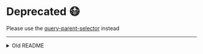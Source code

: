 # Deprecated 😷

Please use the [query-parent-selector](https://github.com/nju33/query-parent-selector) instead

---

<details>
  <summary>Old README</summary>

# get-descendant

[![XO code style](https://img.shields.io/badge/code_style-XO-5ed9c7.svg)](https://github.com/sindresorhus/xo)

Get parent (child element of target)

## Install or Download

```sh
yarn add get-descendant
npm i -S get-descendant
```

## Example

```html
<div id="target">
  <div id="expected">
    <div>
      <div id="el">
      </div>
    </div>
  </div>
</div>

<script>
const result = getDescendant(
  document.getElementById('el'),
  document.getElementById('target')
);
console.log(result); // <div id="expected"/>
</script>
```

## LICENSE

The MIT License (MIT)

Copyright (c) 2017 nju33 <nju33.ki@gmail.com>

</details>

